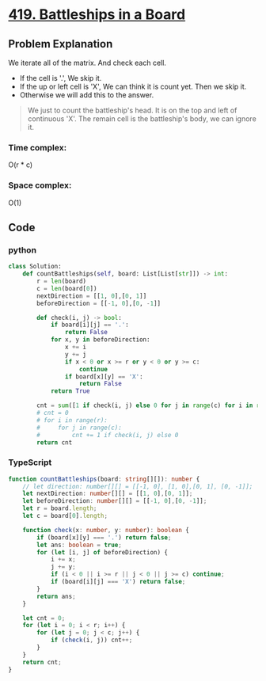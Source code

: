# [419. Battleships in a Board](https://leetcode.cn/problems/battleships-in-a-board/description/?envType=daily-question&envId=2024-06-11)



## Problem Explanation
We iterate all of the matrix. And check each cell.
+ If the cell is '.', We skip it.
+ If the up or left cell is 'X', We can think it is count yet. Then we skip it.
+ Otherwise we will add this to the answer.

> We just to count the battleship's head. It is on the top and left of continuous 'X'. The remain cell is the battleship's body, we can ignore it.


### Time complex:
O(r * c)
### Space complex:
O(1)
## Code

### python
```python
class Solution:
    def countBattleships(self, board: List[List[str]]) -> int:
        r = len(board)
        c = len(board[0])
        nextDirection = [[1, 0],[0, 1]]
        beforeDirection = [[-1, 0],[0, -1]]

        def check(i, j) -> bool:
            if board[i][j] == '.':
                return False
            for x, y in beforeDirection:
                x += i
                y += j
                if x < 0 or x >= r or y < 0 or y >= c:
                    continue
                if board[x][y] == 'X':
                    return False
            return True

        cnt = sum([1 if check(i, j) else 0 for j in range(c) for i in range(r)])
        # cnt = 0
        # for i in range(r):
        #     for j in range(c):
        #         cnt += 1 if check(i, j) else 0
        return cnt

```

### TypeScript
```TypeScript
function countBattleships(board: string[][]): number {
    // let direction: number[][] = [[-1, 0], [1, 0],[0, 1], [0, -1]];
    let nextDirection: number[][] = [[1, 0],[0, 1]];
    let beforeDirection: number[][] = [[-1, 0],[0, -1]];
    let r = board.length;
    let c = board[0].length;

    function check(x: number, y: number): boolean {
        if (board[x][y] === '.') return false;
        let ans: boolean = true;
        for (let [i, j] of beforeDirection) {
            i += x;
            j += y;
            if (i < 0 || i >= r || j < 0 || j >= c) continue;
            if (board[i][j] === 'X') return false;
        }
        return ans;
    }

    let cnt = 0;
    for (let i = 0; i < r; i++) {
        for (let j = 0; j < c; j++) {
            if (check(i, j)) cnt++; 
        }
    }
    return cnt;
}

```